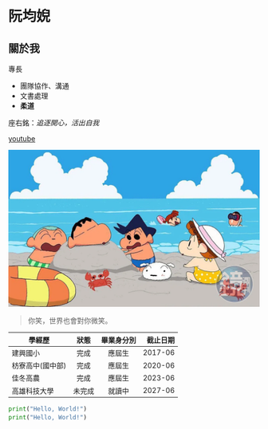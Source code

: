 # 阮均婗

## 關於我

專長
* 團隊協作、溝通
* 文書處理
* **柔道**

座右銘：*追逐開心，活出自我*

[youtube](https://www.youtube.com/)

![蠟筆小新](小新.jpg)

> 你笑，世界也會對你微笑。

| 學經歷 | 狀態 | 畢業身分別 | 截止日期 | 
|---|:---:|:---:|---:| 
| 建興國小 | 完成 | 應屆生 | 2017-06 | 
| 枋寮高中(國中部) | 完成 | 應屆生 | 2020-06 | 
| 佳冬高農 | 完成 | 應屆生 | 2023-06 |
| 高雄科技大學 | 未完成 | 就讀中 | 2027-06 |

```python
print("Hello, World!")
print("Hello, World!")
```
